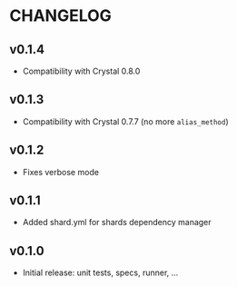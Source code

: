 # CHANGELOG

## v0.1.4

- Compatibility with Crystal 0.8.0

## v0.1.3

- Compatibility with Crystal 0.7.7 (no more `alias_method`)

## v0.1.2

- Fixes verbose mode

## v0.1.1

- Added shard.yml for shards dependency manager

## v0.1.0

- Initial release: unit tests, specs, runner, ...
